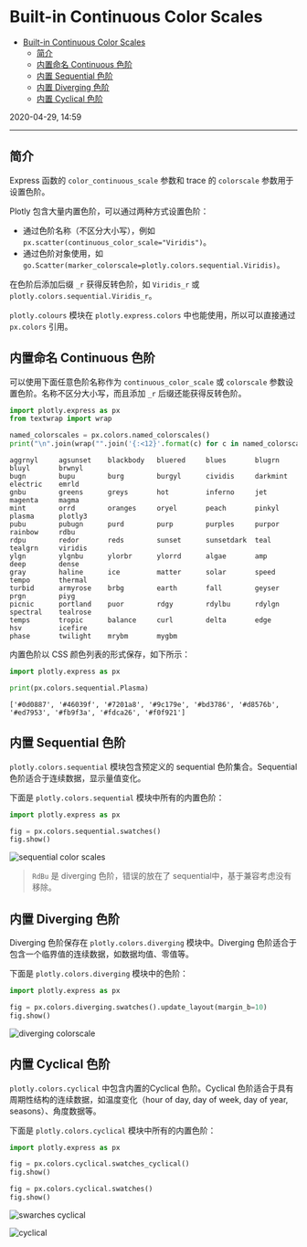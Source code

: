 # Built-in Continuous Color Scales

- [Built-in Continuous Color Scales](#built-in-continuous-color-scales)
  - [简介](#%e7%ae%80%e4%bb%8b)
  - [内置命名 Continuous 色阶](#%e5%86%85%e7%bd%ae%e5%91%bd%e5%90%8d-continuous-%e8%89%b2%e9%98%b6)
  - [内置 Sequential 色阶](#%e5%86%85%e7%bd%ae-sequential-%e8%89%b2%e9%98%b6)
  - [内置 Diverging 色阶](#%e5%86%85%e7%bd%ae-diverging-%e8%89%b2%e9%98%b6)
  - [内置 Cyclical 色阶](#%e5%86%85%e7%bd%ae-cyclical-%e8%89%b2%e9%98%b6)

2020-04-29, 14:59
*** *

## 简介

Express 函数的 `color_continuous_scale` 参数和 trace 的 `colorscale` 参数用于设置色阶。

Plotly 包含大量内置色阶，可以通过两种方式设置色阶：

- 通过色阶名称（不区分大小写），例如 `px.scatter(continuous_color_scale="Viridis")`。
- 通过色阶对象使用，如 `go.Scatter(marker_colorscale=plotly.colors.sequential.Viridis)`。

在色阶后添加后缀 `_r` 获得反转色阶，如 `Viridis_r` 或 `plotly.colors.sequential.Viridis_r`。

`plotly.colours` 模块在 `plotly.express.colors` 中也能使用，所以可以直接通过 `px.colors` 引用。

## 内置命名 Continuous 色阶

可以使用下面任意色阶名称作为 `continuous_color_scale` 或 `colorscale` 参数设置色阶。名称不区分大小写，而且添加 `_r` 后缀还能获得反转色阶。

```py
import plotly.express as px
from textwrap import wrap

named_colorscales = px.colors.named_colorscales()
print("\n".join(wrap("".join('{:<12}'.format(c) for c in named_colorscales), 96)))
```

```text
aggrnyl     agsunset    blackbody   bluered     blues       blugrn      bluyl       brwnyl
bugn        bupu        burg        burgyl      cividis     darkmint    electric    emrld
gnbu        greens      greys       hot         inferno     jet         magenta     magma
mint        orrd        oranges     oryel       peach       pinkyl      plasma      plotly3
pubu        pubugn      purd        purp        purples     purpor      rainbow     rdbu
rdpu        redor       reds        sunset      sunsetdark  teal        tealgrn     viridis
ylgn        ylgnbu      ylorbr      ylorrd      algae       amp         deep        dense
gray        haline      ice         matter      solar       speed       tempo       thermal
turbid      armyrose    brbg        earth       fall        geyser      prgn        piyg
picnic      portland    puor        rdgy        rdylbu      rdylgn      spectral    tealrose
temps       tropic      balance     curl        delta       edge        hsv         icefire
phase       twilight    mrybm       mygbm
```

内置色阶以 CSS 颜色列表的形式保存，如下所示：

```py
import plotly.express as px

print(px.colors.sequential.Plasma)
```

```text
['#0d0887', '#46039f', '#7201a8', '#9c179e', '#bd3786', '#d8576b', '#ed7953', '#fb9f3a', '#fdca26', '#f0f921']
```

## 内置 Sequential 色阶

`plotly.colors.sequential` 模块包含预定义的 sequential 色阶集合。Sequential 色阶适合于连续数据，显示量值变化。

下面是 `plotly.colors.sequential` 模块中所有的内置色阶：

```py
import plotly.express as px

fig = px.colors.sequential.swatches()
fig.show()
```

![sequential color scales](images/colorscale_sequential.png)

> `RdBu` 是 diverging 色阶，错误的放在了 sequential中，基于兼容考虑没有移除。

## 内置 Diverging 色阶

Diverging 色阶保存在 `plotly.colors.diverging` 模块中。Diverging 色阶适合于包含一个临界值的连续数据，如数据均值、零值等。

下面是 `plotly.colors.diverging` 模块中的色阶：

```py
import plotly.express as px

fig = px.colors.diverging.swatches().update_layout(margin_b=10)
fig.show()
```

![diverging colorscale](images/colorscale_diverging.png)

## 内置 Cyclical 色阶

`plotly.colors.cyclical` 中包含内置的Cyclical 色阶。Cyclical 色阶适合于具有周期性结构的连续数据，如温度变化（hour of day, day of week, day of year, seasons）、角度数据等。

下面是 `plotly.colors.cyclical` 模块中所有的内置色阶：

```py
import plotly.express as px

fig = px.colors.cyclical.swatches_cyclical()
fig.show()

fig = px.colors.cyclical.swatches()
fig.show()
```

![swarches cyclical](images/2020-04-29-17-20-50.png)

![cyclical](images/2020-04-29-17-21-20.png)
